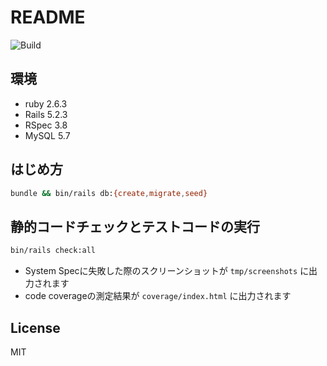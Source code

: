 # README

<img alt="Build" src="https://github.com/hideyuki-matsuyama/rpg_battle_simulator/workflows/Build/badge.svg">

## 環境

- ruby 2.6.3
- Rails 5.2.3
- RSpec 3.8
- MySQL 5.7

## はじめ方

```bash
bundle && bin/rails db:{create,migrate,seed}
```

## 静的コードチェックとテストコードの実行

```bash
bin/rails check:all
```

- System Specに失敗した際のスクリーンショットが `tmp/screenshots` に出力されます
- code coverageの測定結果が `coverage/index.html` に出力されます

## License

MIT
